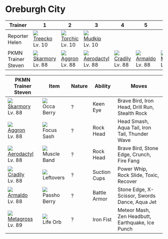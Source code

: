 # Oreburgh City

Trainer             | 1                                    | 2                                    | 3                                    | 4                                    | 5                                    | 6                                    
---                 | ---                                  | ---                                  | ---                                  | ---                                  | ---                                  | ---                                  
Reporter Helen      | ![][252]<br> [Treecko]<br> Lv. 10    | ![][255]<br> [Torchic]<br> Lv. 10    | ![][258]<br> [Mudkip]<br> Lv. 10     
PKMN Trainer Steven | ![][227]<br> [Skarmory]<br> Lv. 88   | ![][306]<br> [Aggron]<br> Lv. 88     | ![][142]<br> [Aerodactyl]<br> Lv. 88 | ![][346]<br> [Cradily]<br> Lv. 88    | ![][348]<br> [Armaldo]<br> Lv. 88    | ![][376]<br> [Metagross]<br> Lv. 89  


PKMN Trainer Steven                  | Item                               | Nature | Ability      | Moves                                           
---                                  | ---                                | --- | ---          | ---                                             
![][227]<br> [Skarmory]<br> Lv. 88   | ![][occa-berry]<br> Occa Berry     | ? | Keen Eye     | Brave Bird, Iron Head, Drill Run, Stealth Rock  
![][306]<br> [Aggron]<br> Lv. 88     | ![][focus-sash]<br> Focus Sash     | ? | Rock Head    | Head Smash, Aqua Tail, Iron Tail, Thunder Wave  
![][142]<br> [Aerodactyl]<br> Lv. 88 | ![][muscle-band]<br> Muscle Band   | ? | Rock Head    | Brave Bird, Stone Edge, Crunch, Fire Fang       
![][346]<br> [Cradily]<br> Lv. 88    | ![][leftovers]<br> Leftovers       | ? | Suction Cups | Power Whip, Rock Slide, Toxic, Recover          
![][348]<br> [Armaldo]<br> Lv. 88    | ![][passho-berry]<br> Passho Berry | ? | Battle Armor | Stone Edge, X-Scissor, Swords Dance, Aqua Jet   
![][376]<br> [Metagross]<br> Lv. 89  | ![][life-orb]<br> Life Orb         | ? | Iron Fist    | Meteor Mash, Zen Headbutt, Earthquake, Ice Punch


[Aerodactyl]: /pokemon_changes/142/
[Skarmory]: /pokemon_changes/227/
[Treecko]: /pokemon_changes/252/
[Torchic]: /pokemon_changes/255/
[Mudkip]: /pokemon_changes/258/
[Aggron]: /pokemon_changes/306/
[Cradily]: /pokemon_changes/346/
[Armaldo]: /pokemon_changes/348/
[Metagross]: /pokemon_changes/376/
[focus-sash]: /img/items/focus-sash.png
[leftovers]: /img/items/leftovers.png
[life-orb]: /img/items/life-orb.png
[muscle-band]: /img/items/muscle-band.png
[occa-berry]: /img/items/occa-berry.png
[passho-berry]: /img/items/passho-berry.png
[142]: /img/pokemon/142.png
[227]: /img/pokemon/227.png
[252]: /img/pokemon/252.png
[255]: /img/pokemon/255.png
[258]: /img/pokemon/258.png
[306]: /img/pokemon/306.png
[346]: /img/pokemon/346.png
[348]: /img/pokemon/348.png
[376]: /img/pokemon/376.png
